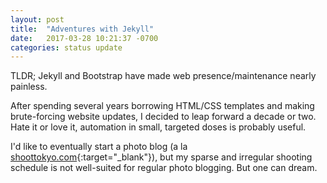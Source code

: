 ```yaml
---
layout: post
title:  "Adventures with Jekyll"
date:   2017-03-28 10:21:37 -0700
categories: status update
---
```

TLDR; Jekyll and Bootstrap have made web presence/maintenance nearly painless.

After spending several years borrowing HTML/CSS templates and making brute-forcing website updates, I decided to leap forward a decade or two. Hate it or love it, automation in small, targeted doses is probably useful.

I'd like to eventually start a photo blog (a la [shoottokyo.com](https://shoottokyo.com){:target="_blank"}), but my sparse and irregular shooting schedule is not well-suited for regular photo blogging. But one can dream. 
